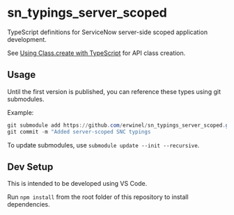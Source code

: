 # sn_typings_server_scoped

TypeScript definitions for ServiceNow server-side scoped application development.

See [Using Class.create with TypeScript](./dist/$$class.md) for API class creation.

## Usage

Until the first version is published, you can reference these types using git submodules.

Example:

```powershell
git submodule add https://github.com/erwinel/sn_typings_server_scoped.git types/snc
git commit -m "Added server-scoped SNC typings
```
To update submodules, use `submodule update --init --recursive`.

## Dev Setup

This is intended to be developed using VS Code.

Run `npm install` from the root folder of this repository to install dependencies.
